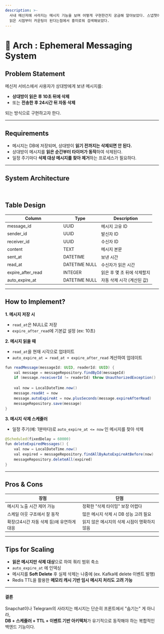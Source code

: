 ```yaml
---
description: >-
  사내 메신저에 사라지는 메시지 기능을 보며 어떻게 구현한건지 궁금해 알아보았다. 스냅챗이나 다른 메신저에도 간혹 보이는 기능인데, 상대방이
  읽은 시점부터 카운팅이 된다는점에서 흥미로워 검색해보았다.
---
```


# 👻 Arch : Ephemeral Messaging System

## Problem Statement

메신저 서비스에서 사용자가 상대방에게 보낸 메시지를:

* **상대방이 읽은 후 10초 뒤에 삭제**
* 또는 **전송한 후 24시간 뒤 자동 삭제**

되는 방식으로 구현하고자 한다.

***

## Requirements

* 메시지는 DB에 저장되며, 상대방이 **읽기 전까지는 삭제되면 안 된다.**
* 상대방이 메시지를 **읽은 순간부터 타이머가 동작**하여 삭제된다.
* 일정 주기마다 **삭제 대상 메시지를 찾아 제거**하는 프로세스가 필요하다.

***

## System Architecture

<figure><img src="../../.gitbook/assets/스크린샷 2025-05-26 23.38.46.png" alt=""><figcaption></figcaption></figure>

## Table Design

<table><thead><tr><th width="169.83984375">Column</th><th>Type</th><th>Description</th></tr></thead><tbody><tr><td>message_id</td><td>UUID</td><td>메시지 고유 ID</td></tr><tr><td>sender_id</td><td>UUID</td><td>발신자 ID</td></tr><tr><td>receiver_id</td><td>UUID</td><td>수신자 ID</td></tr><tr><td>content</td><td>TEXT</td><td>메시지 본문</td></tr><tr><td>sent_at</td><td>DATETIME</td><td>보낸 시간</td></tr><tr><td>read_at</td><td>DATETIME NULL</td><td>수신자가 읽은 시간</td></tr><tr><td>expire_after_read</td><td>INTEGER</td><td>읽은 후 몇 초 뒤에 삭제할지</td></tr><tr><td>auto_expire_at</td><td>DATETIME NULL</td><td>자동 삭제 시각 (계산된 값)</td></tr></tbody></table>

***

## How to Implement?

**1. 메시지 저장 시**

* `read_at`은 NULL로 저장
* `expire_after_read`에 기본값 설정 (ex: 10초)

**2. 메시지 읽을 때**

* `read_at`을 현재 시각으로 업데이트
* `auto_expire_at = read_at + expire_after_read` 계산하여 업데이트

```java
fun readMessage(messageId: UUID, readerId: UUID) {
    val message = messageRepository.findById(messageId)
    if (message.receiverId != readerId) throw UnauthorizedException()

    val now = LocalDateTime.now()
    message.readAt = now
    message.autoExpireAt = now.plusSeconds(message.expireAfterRead)
    messageRepository.save(message)
}
```

**3. 메시지 삭제 스케줄러**

* 일정 주기(예: 1분마다)로 `auto_expire_at <= now` 인 메시지를 찾아 삭제

```java
@Scheduled(fixedDelay = 60000)
fun deleteExpiredMessages() {
    val now = LocalDateTime.now()
    val expired = messageRepository.findAllByAutoExpireAtBefore(now)
    messageRepository.deleteAll(expired)
}
```

***

## Pros & Cons

| 장점                        | 단점                        |
| ------------------------- | ------------------------- |
| 메시지 노출 시간 제어 가능           | 정확한 "삭제 타이밍" 보장 어렵다       |
| 스케일 아웃 구조에서 잘 동작          | 많은 메시지 삭제 시 DB 성능 고려 필요   |
| 확장(24시간 자동 삭제 등)에 유연하게 대응 | 읽지 않은 메시지의 삭제 시점이 명확하지 않음 |

***

## Tips for Scaling

* **읽은 메시지만 삭제 대상**으로 하여 쿼리 범위 축소
* `auto_expire_at` 에 인덱싱
* 메시지를 **Soft Delete** 후 실제 삭제는 나중에 (ex. Kafka에 delete 이벤트 발행)
* Redis TTL을 활용한 **메모리 캐시 기반 임시 메시지 처리도 고려 가능**

***

#### 결론

Snapchat이나 Telegram의 사라지는 메시지는 단순히 프론트에서 "숨기는" 게 아니라,\
**DB + 스케줄러 + TTL + 이벤트 기반 아키텍처**가 유기적으로 동작해야 하는 복합적인 백엔드 기능이다.
